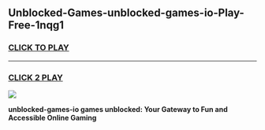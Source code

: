 
## Unblocked-Games-unblocked-games-io-Play-Free-1nqg1
<h3>
<a href="https://premium76.site?title=unblocked-games-io&ref=23A">CLICK TO PLAY</a></h3>
<hr>

<h3>
<a href="https://premium76.site?title=unblocked-games-io&ref=23A">CLICK 2 PLAY</a>
  
</h3>

<a href="https://premium76.site?title=unblocked-games-io&ref=23A"><img src="https://clearcache.store/games.png"></a>


**unblocked-games-io games unblocked: Your Gateway to Fun and Accessible Online Gaming**
